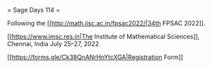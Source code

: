 = Sage Days 114 =

Following the [[http://math.iisc.ac.in/fpsac2022/|34th FPSAC 2022]].

[[https://www.imsc.res.in|The Institute of Mathematical Sciences]], Chennai, India
July 25–27, 2022

[[https://forms.gle/Ck38QnANrHnYtcXGA|Registration Form]]
